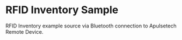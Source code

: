 # RFID Inventory Sample
RFID Inventory example source via Bluetooth connection to Apulsetech Remote Device.
